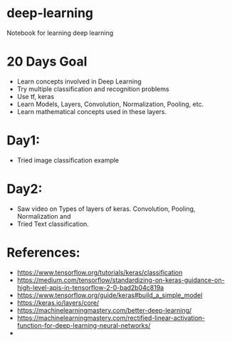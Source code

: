 # deep-learning
Notebook for learning deep learning

# 20 Days Goal
- Learn concepts involved in Deep Learning
- Try multiple classification and recognition problems
- Use tf, keras
- Learn Models, Layers, Convolution, Normalization, Pooling, etc.
- Learn mathematical concepts used in these layers.

# Day1:
- Tried image classification example

# Day2:
- Saw video on Types of layers of keras. Convolution, Pooling, Normalization and 
- Tried Text classification.

# References:
- https://www.tensorflow.org/tutorials/keras/classification
- https://medium.com/tensorflow/standardizing-on-keras-guidance-on-high-level-apis-in-tensorflow-2-0-bad2b04c819a
- https://www.tensorflow.org/guide/keras#build_a_simple_model
- https://keras.io/layers/core/
- https://machinelearningmastery.com/better-deep-learning/
- https://machinelearningmastery.com/rectified-linear-activation-function-for-deep-learning-neural-networks/
- 
